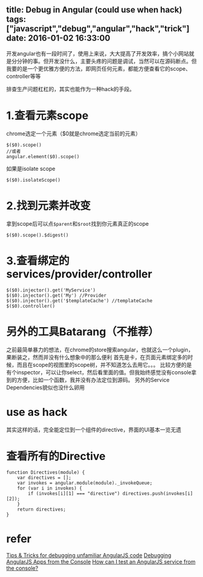 title: Debug in Angular (could use when hack)
tags: ["javascript","debug","angular","hack","trick"]
date: 2016-01-02 16:33:00
---
开发angular也有一段时间了，使用上来说，大大提高了开发效率，搞个小网站就是分分钟的事。但开发没什么，主要头疼的问题是调试，当然可以在源码断点。但我要的是一个更优雅方便的方法，即网页任何元素，都能方便查看它的scope、controller等等

<!-- more -->

排查生产问题杠杠的，其实也能作为一种hack的手段。

# 1.查看元素scope
chrome选定一个元素（$0就是chrome选定当前的元素）
```
$($0).scope()
//或者
angular.element($0).scope()
```
如果是isolate scope
```
$($0).isolateScope()
```

# 2.找到元素并改变
拿到scope后可以点`$parent`和`$root`找到你元素真正的scope
```
$($0).scope().$digest()
```

# 3.查看绑定的services/provider/controller
```
$($0).injector().get('MyService')
$($0).injector().get('My') //Provider
$($0).injector().get('$templateCache') //templateCache
$($0).controller()
```


# 另外的工具Batarang（不推荐）
之前最简单暴力的想法，在chrome的store搜索angular，也就这么一个plugin，果断装之，然而并没有什么想象中的那么便利
首先是卡，在页面元素绑定多的时候，而且在scope的视图里的scope树，并不知道怎么去用它。。。
比较方便的是有个inspector，可以让你select，然后看里面的值。但我始终感觉没有console拿到的方便，比如一个函数，我并没有办法定位到源码。
另外的Service Dependencies貌似也没什么卵用

# use as hack
其实这样的话，完全能定位到一个组件的directive，界面的UI基本一览无遗


# 查看所有的Directive
```
function Directives(module) {
    var directives = [];
    var invokes = angular.module(module)._invokeQueue;
    for (var i in invokes) {
        if (invokes[i][1] === "directive") directives.push(invokes[i][2]);
    }
    return directives;
}
```

# refer
[Tips & Tricks for debugging unfamiliar AngularJS code](http://eng.localytics.com/tips-and-tricks-for-debugging-unfamiliar-angularjs-code/)
[Debugging AngularJS Apps from the Console](http://blog.ionic.io/angularjs-console/)
[How can I test an AngularJS service from the console?](http://stackoverflow.com/questions/15527832/how-can-i-test-an-angularjs-service-from-the-console)
[](http://stackoverflow.com/questions/19087752/list-registered-custom-directives-in-angularjs)